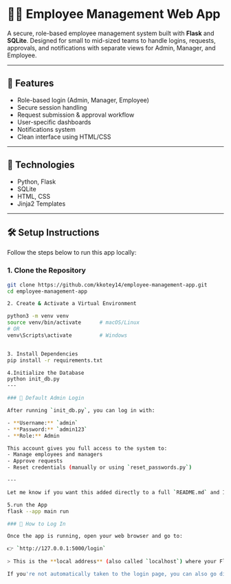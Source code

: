 # 👨‍💼 Employee Management Web App

A secure, role-based employee management system built with **Flask** and **SQLite**. Designed for small to mid-sized teams to handle logins, requests, approvals, and notifications with separate views for Admin, Manager, and Employee.

---

## 🔧 Features

- Role-based login (Admin, Manager, Employee)
- Secure session handling
- Request submission & approval workflow
- User-specific dashboards
- Notifications system
- Clean interface using HTML/CSS

---

## 🚀 Technologies

- Python, Flask
- SQLite
- HTML, CSS
- Jinja2 Templates

---

## 🛠️ Setup Instructions

Follow the steps below to run this app locally:

### 1. Clone the Repository

```bash
git clone https://github.com/kkotey14/employee-management-app.git
cd employee-management-app

2. Create & Activate a Virtual Environment

python3 -m venv venv
source venv/bin/activate      # macOS/Linux
# OR
venv\Scripts\activate         # Windows


3. Install Dependencies
pip install -r requirements.txt

4.Initialize the Database
python init_db.py
---

### 🔑 Default Admin Login

After running `init_db.py`, you can log in with:

- **Username:** `admin`  
- **Password:** `admin123`  
- **Role:** Admin

This account gives you full access to the system to:
- Manage employees and managers
- Approve requests
- Reset credentials (manually or using `reset_passwords.py`)

---

Let me know if you want this added directly to a full `README.md` and I’ll bundle it for you.

5.run the App
flask --app main run

### 🔐 How to Log In

Once the app is running, open your web browser and go to:

👉 `http://127.0.0.1:5000/login`
    
> This is the **local address** (also called `localhost`) where your Flask app runs on your computer. It means the site is hosted locally, just for you.

If you're not automatically taken to the login page, you can also go directly by typing `/login` at the end of the URL:
